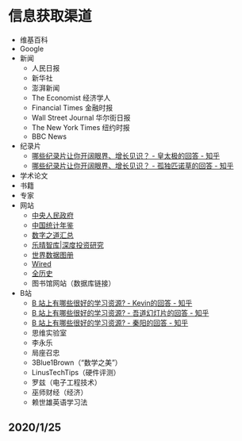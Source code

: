 # 信息获取渠道

- 维基百科
- Google
- 新闻
    - 人民日报
    - 新华社
    - 澎湃新闻
    - The Economist 经济学人
    - Financial Times 金融时报
    - Wall Street Journal 华尔街日报
    - The New York Times 纽约时报
    - BBC News
- 纪录片
    - [哪些纪录片让你开阔眼界、增长见识？ - 皇太极的回答 - 知乎](https://www.zhihu.com/question/27325912/answer/518950608)
    - [哪些纪录片让你开阔眼界、增长见识？ - 孤独匹诺草的回答 - 知乎](https://www.zhihu.com/question/27325912/answer/883703313)
- 学术论文
- 书籍
- 专家
- 网站
    - [中央人民政府](http://www.gov.cn/index.htm)
    - [中国统计年鉴](http://www.stats.gov.cn/tjsj/ndsj/)
    - [数字之道汇总](http://news.sohu.com/matrix/)
    - [乐晴智库|深度投资研究](http://www.767stock.com/)
    - [世界数据图册](https://cn.knoema.com/atlas)
    - [Wired](https://www.wired.com/)
    - [全历史](https://www.allhistory.com/)
    - 图书馆网站（数据库链接）
- B站
    - [B 站上有哪些很好的学习资源? - Kevin的回答 - 知乎](https://www.zhihu.com/question/265883810/answer/977284119)
    - [B 站上有哪些很好的学习资源? - 吾道幻灯片的回答 - 知乎](https://www.zhihu.com/question/265883810/answer/978128957)
    - [B 站上有哪些很好的学习资源? - 秦阳的回答 - 知乎](https://www.zhihu.com/question/265883810/answer/974890029)
    - 思维实验室
    - 李永乐
    - 局座召忠
    - 3Blue1Brown（“数学之美”）
    - LinusTechTips（硬件评测）
    - 罗兹（电子工程技术）
    - 巫师财经（经济）
    - 赖世雄英语学习法

## 2020/1/25
